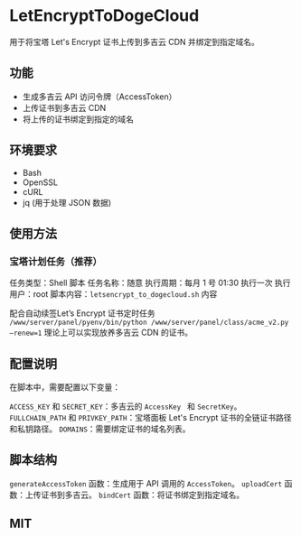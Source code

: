 # LetEncryptToDogeCloud

用于将宝塔 Let's Encrypt 证书上传到多吉云 CDN 并绑定到指定域名。

## 功能

- 生成多吉云 API 访问令牌（AccessToken）
- 上传证书到多吉云 CDN
- 将上传的证书绑定到指定的域名

## 环境要求

- Bash
- OpenSSL
- cURL
- jq (用于处理 JSON 数据)

## 使用方法

### 宝塔计划任务（推荐）

任务类型：Shell 脚本
任务名称：随意
执行周期：每月 1 号 01:30 执行一次
执行用户：root
脚本内容：`letsencrypt_to_dogecloud.sh` 内容

配合自动续签Let’s Encrypt 证书定时任务 `/www/server/panel/pyenv/bin/python /www/server/panel/class/acme_v2.py –renew=1` 理论上可以实现放养多吉云 CDN 的证书。

## 配置说明

在脚本中，需要配置以下变量：

`ACCESS_KEY` 和 `SECRET_KEY`：多吉云的 `AccessKey ` 和 `SecretKey`。
`FULLCHAIN_PATH` 和 `PRIVKEY_PATH`：宝塔面板 Let's Encrypt 证书的全链证书路径和私钥路径。
`DOMAINS`：需要绑定证书的域名列表。

## 脚本结构

`generateAccessToken` 函数：生成用于 API 调用的 `AccessToken`。
`uploadCert` 函数：上传证书到多吉云。
`bindCert` 函数：将证书绑定到指定域名。

## MIT
